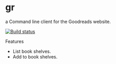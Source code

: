 # gr
a Command line client for the Goodreads website.

[![Build status](https://travis-ci.org/jmn/gr.svg?branch=master)](https://travis-ci.org/jmn/gr) 


Features
- List book shelves.
- Add to book shelves.
